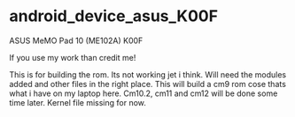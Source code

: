 # android_device_asus_K00F
ASUS MeMO Pad 10 (ME102A) K00F

If you use my work than credit me!

This is for building the rom.
Its not working jet i think. Will need the modules added and other files in the right place.
This will build a cm9 rom cose thats what i have on my laptop here. Cm10.2, cm11 and cm12 will be done some time later.
Kernel file missing for now.
